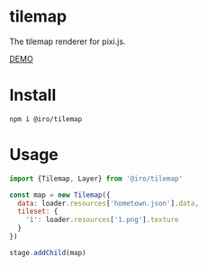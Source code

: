 # tilemap
The tilemap renderer for pixi.js.

[DEMO](https://funny.lufei.so/tilemap/)

# Install
```
npm i @iro/tilemap
```

# Usage
```js
import {Tilemap, Layer} from '@iro/tilemap'

const map = new Tilemap({
  data: loader.resources['hometown.json'].data,
  tileset: {
    '1': loader.resources['1.png'].texture
  }
})

stage.addChild(map)
```
